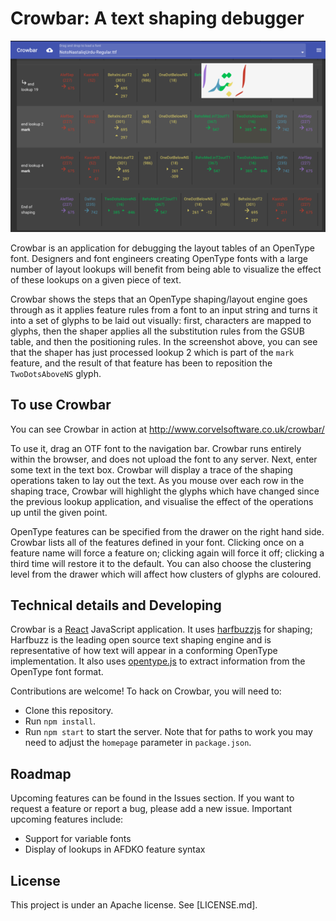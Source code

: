 # Crowbar: A text shaping debugger

![Screenshot](crowbar.png)

Crowbar is an application for debugging the layout tables of an OpenType font. Designers and font engineers creating OpenType fonts with a large number of layout lookups will benefit from being able to visualize the effect of these lookups on a given piece of text.

Crowbar shows the steps that an OpenType shaping/layout engine goes through as it applies feature rules from a font to an input string and turns it into a set of glyphs to be laid out visually: first, characters are mapped to glyphs, then the shaper applies all the substitution rules from the GSUB table, and then the positioning rules. In the screenshot above, you can see that the shaper has just processed lookup 2 which is part of the `mark` feature, and the result of that feature has been to reposition the `TwoDotsAboveNS` glyph.

## To use Crowbar

You can see Crowbar in action at http://www.corvelsoftware.co.uk/crowbar/

To use it, drag an OTF font to the navigation bar. Crowbar runs entirely within the browser, and does not upload the font to any server. Next, enter some text in the text box. Crowbar will display a trace of the shaping operations taken to lay out the text. As you mouse over each row in the shaping trace, Crowbar will highlight the glyphs which have changed since the previous lookup application, and visualise the effect of the operations up until the given point.

OpenType features can be specified from the drawer on the right hand side. Crowbar lists all of the features defined in your font. Clicking once on a feature name will force a feature on; clicking again will force it off; clicking a third time will restore it to the default. You can also choose the clustering level from the drawer which will affect how clusters of glyphs are coloured.

## Technical details and Developing

Crowbar is a [React](https://reactjs.org) JavaScript application. It uses [harfbuzzjs](https://github.com/harfbuzz/harfbuzzjs) for shaping; Harfbuzz is the leading open source text shaping engine and is representative of how text will appear in a conforming OpenType implementation. It also uses [opentype.js](https://opentype.js.org) to extract information from the OpenType font format.

Contributions are welcome! To hack on Crowbar, you will need to:

* Clone this repository.
* Run `npm install`.
* Run `npm start` to start the server. Note that for paths to work you may need to adjust the `homepage` parameter in `package.json`.

## Roadmap

Upcoming features can be found in the Issues section. If you want to request a feature or report a bug, please add a new issue. Important upcoming features include:

* Support for variable fonts
* Display of lookups in AFDKO feature syntax

## License

This project is under an Apache license. See [LICENSE.md].
